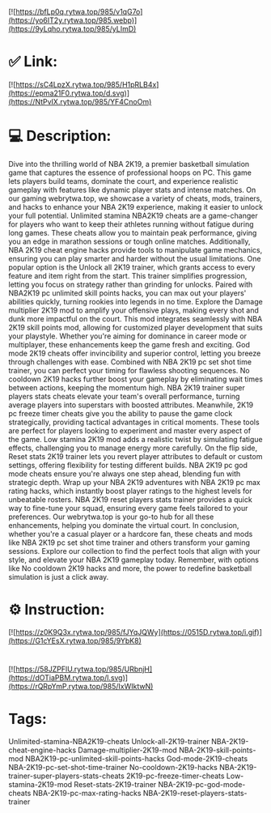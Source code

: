 [![https://bfLp0q.rytwa.top/985/v1qG7o](https://yo6IT2y.rytwa.top/985.webp)](https://9yLqho.rytwa.top/985/yLImD)
# ✅ Link:
[![https://sC4LpzX.rytwa.top/985/H1pRLB4x](https://epma21F0.rytwa.top/d.svg)](https://NtPvIX.rytwa.top/985/YF4CnoOm)
# 💻 Description:
Dive into the thrilling world of NBA 2K19, a premier basketball simulation game that captures the essence of professional hoops on PC. This game lets players build teams, dominate the court, and experience realistic gameplay with features like dynamic player stats and intense matches. On our gaming webrytwa.top, we showcase a variety of cheats, mods, trainers, and hacks to enhance your NBA 2K19 experience, making it easier to unlock your full potential.
Unlimited stamina NBA2K19 cheats are a game-changer for players who want to keep their athletes running without fatigue during long games. These cheats allow you to maintain peak performance, giving you an edge in marathon sessions or tough online matches. Additionally, NBA 2K19 cheat engine hacks provide tools to manipulate game mechanics, ensuring you can play smarter and harder without the usual limitations.
One popular option is the Unlock all 2K19 trainer, which grants access to every feature and item right from the start. This trainer simplifies progression, letting you focus on strategy rather than grinding for unlocks. Paired with NBA2K19 pc unlimited skill points hacks, you can max out your players' abilities quickly, turning rookies into legends in no time.
Explore the Damage multiplier 2K19 mod to amplify your offensive plays, making every shot and dunk more impactful on the court. This mod integrates seamlessly with NBA 2K19 skill points mod, allowing for customized player development that suits your playstyle. Whether you're aiming for dominance in career mode or multiplayer, these enhancements keep the game fresh and exciting.
God mode 2K19 cheats offer invincibility and superior control, letting you breeze through challenges with ease. Combined with NBA 2K19 pc set shot time trainer, you can perfect your timing for flawless shooting sequences. No cooldown 2K19 hacks further boost your gameplay by eliminating wait times between actions, keeping the momentum high.
NBA 2K19 trainer super players stats cheats elevate your team's overall performance, turning average players into superstars with boosted attributes. Meanwhile, 2K19 pc freeze timer cheats give you the ability to pause the game clock strategically, providing tactical advantages in critical moments. These tools are perfect for players looking to experiment and master every aspect of the game.
Low stamina 2K19 mod adds a realistic twist by simulating fatigue effects, challenging you to manage energy more carefully. On the flip side, Reset stats 2K19 trainer lets you revert player attributes to default or custom settings, offering flexibility for testing different builds. NBA 2K19 pc god mode cheats ensure you're always one step ahead, blending fun with strategic depth.
Wrap up your NBA 2K19 adventures with NBA 2K19 pc max rating hacks, which instantly boost player ratings to the highest levels for unbeatable rosters. NBA 2K19 reset players stats trainer provides a quick way to fine-tune your squad, ensuring every game feels tailored to your preferences. Our webrytwa.top is your go-to hub for all these enhancements, helping you dominate the virtual court.
In conclusion, whether you're a casual player or a hardcore fan, these cheats and mods like NBA 2K19 pc set shot time trainer and others transform your gaming sessions. Explore our collection to find the perfect tools that align with your style, and elevate your NBA 2K19 gameplay today. Remember, with options like No cooldown 2K19 hacks and more, the power to redefine basketball simulation is just a click away.

# ⚙️ Instruction:
[![https://z0K9Q3x.rytwa.top/985/fJYqJQWy](https://0515D.rytwa.top/i.gif)](https://G1cYEsX.rytwa.top/985/9YbK8)
#
[![https://58JZPFlU.rytwa.top/985/URbnjH](https://dOTiaPBM.rytwa.top/l.svg)](https://rQRpYmP.rytwa.top/985/IxWIktwN)
# Tags:
Unlimited-stamina-NBA2K19-cheats Unlock-all-2K19-trainer NBA-2K19-cheat-engine-hacks Damage-multiplier-2K19-mod NBA-2K19-skill-points-mod NBA2K19-pc-unlimited-skill-points-hacks God-mode-2K19-cheats NBA-2K19-pc-set-shot-time-trainer No-cooldown-2K19-hacks NBA-2K19-trainer-super-players-stats-cheats 2K19-pc-freeze-timer-cheats Low-stamina-2K19-mod Reset-stats-2K19-trainer NBA-2K19-pc-god-mode-cheats NBA-2K19-pc-max-rating-hacks NBA-2K19-reset-players-stats-trainer





